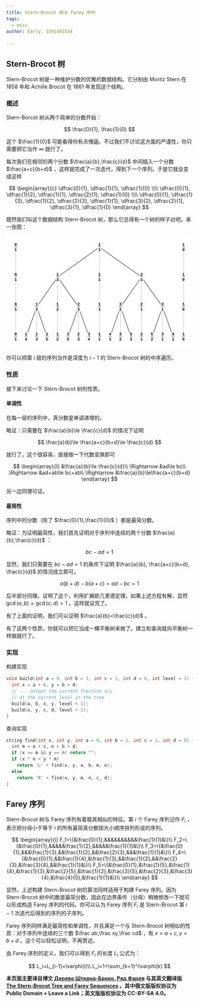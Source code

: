 ```yaml
---
title: Stern-Brocot 树与 Farey 序列
tags:
  - misc
author: Early, 1591493554

---
```


## Stern-Brocot 树

Stern-Brocot 树是一种维护分数的优雅的数据结构。它分别由 Moritz Stern 在 1858 年和 Achille Brocot 在 1861 年发现这个结构。

### 概述

Stern-Borcot 树从两个简单的分数开始：

$$
\frac{0}{1}, \frac{1}{0}
$$

这个 $\frac{1}{0}$ 可能看得你有点懵逼。不过我们不讨论这方面的严谨性，你只需要把它当作 $\infty$ 就行了。

每次我们在相邻的两个分数 $\frac{a}{b},\frac{c}{d}$ 中间插入一个分数 $\frac{a+c}{b+d}$ ，这样就完成了一次迭代，得到下一个序列。于是它就会变成这样

$$
\begin{array}{c}
\dfrac{0}{1}, \dfrac{1}{1}, \dfrac{1}{0} \\\\
\dfrac{0}{1}, \dfrac{1}{2}, \dfrac{1}{1}, \dfrac{2}{1}, \dfrac{1}{0} \\\\
\dfrac{0}{1}, \dfrac{1}{3}, \dfrac{1}{2}, \dfrac{2}{3}, \dfrac{1}{1}, \dfrac{3}{2}, \dfrac{2}{1}, \dfrac{3}{1}, \dfrac{1}{0}
\end{array}
$$

既然我们叫这个数据结构 Stern-Brocot 树，那么它总得有一个树的样子对吧。来一张图：

![pic](./images/stern-brocot1.png)

你可以把第 $i$ 层的序列当作是深度为 $i-1$ 的 Stern-Brocot 树的中序遍历。

### 性质

接下来讨论一下 Stern-Brocot 树的性质。

#### 单调性

在每一层的序列中，真分数是单调递增的。

略证：只需要在 $\frac{a}{b}\le \frac{c}{d}$ 的情况下证明

$$
\frac{a}{b}\le \frac{a+c}{b+d}\le \frac{c}{d}
$$

就行了。这个很容易，直接做一下代数变换即可

$$
\begin{array}{l}
&\frac{a}{b}\le \frac{c}{d}\\
\Rightarrow &ad\le bc\\
\Rightarrow &ad+ab\le bc+ab\\
\Rightarrow &\frac{a}{b}\le\frac{a+c}{b+d}
\end{array}
$$

另一边同理可证。

#### 最简性

序列中的分数（除了 $\frac{0}{1},\frac{1}{0}$ ）都是最简分数。

略证：为证明最简性，我们首先证明对于序列中连续的两个分数 $\frac{a}{b},\frac{c}{d}$ ：

$$
bc-ad=1
$$

显然，我们只需要在 $bc-ad=1$ 的条件下证明 $\frac{a}{b}, \frac{a+c}{b+d}, \frac{c}{d}$ 的情况成立即可。

$$
a(b+d)-b(a+c)=ad-bc=1
$$

后半部分同理。证明了这个，利用扩展欧几里德定理，如果上述方程有解，显然 $\gcd(a,b)=\gcd(c,d)=1$ 。这样就证完了。

有了上面的证明，我们可以证明 $\frac{a}{b}<\frac{c}{d}$ 。

有了这两个性质，你就可以把它当成一棵平衡树来做了。建立和查询就向平衡树一样做就行了。

### 实现

构建实现

```cpp
void build(int a = 0, int b = 1, int c = 1, int d = 0, int level = 1) {
  int x = a + c, y = b + d;
  // ... output the current fraction x/y
  // at the current level in the tree
  build(a, b, x, y, level + 1);
  build(x, y, c, d, level + 1);
}
```

查询实现

```cpp
string find(int x, int y, int a = 0, int b = 1, int c = 1, int d = 0) {
  int m = a + c, n = b + d;
  if (x == m && y == n) return "";
  if (x * n < y * m)
    return 'L' + find(x, y, a, b, m, n);
  else
    return 'R' + find(x, y, m, n, c, d);
}
```

## Farey 序列

Stern-Brocot 树与 Farey 序列有着极其相似的特征。第 $i$ 个 Farey 序列记作 $F_i$ ，表示把分母小于等于 $i$ 的所有最简真分数按大小顺序排列形成的序列。

$$
\begin{array}{l}
F_1=\{&\frac{0}{1},&&&&&&&&&&\frac{1}{1}&\}\\
F_2=\{&\frac{0}{1},&&&&&\frac{1}{2},&&&&&\frac{1}{1}&\}\\
F_3=\{&\frac{0}{1},&&&\frac{1}{3},&&\frac{1}{2},&&\frac{2}{3},&&&\frac{1}{1}&\}\\
F_4=\{&\frac{0}{1},&&\frac{1}{4},&\frac{1}{3},&&\frac{1}{2},&&\frac{2}{3},&\frac{3}{4},&&\frac{1}{1}&\}\\
F_5=\{&\frac{0}{1},&\frac{1}{5},&\frac{1}{4},&\frac{1}{3},&\frac{2}{5},&\frac{1}{2},&\frac{3}{5},&\frac{2}{3},&\frac{3}{4},&\frac{4}{5},&\frac{1}{1}&\}\\
\end{array}
$$

显然，上述构建 Stern-Brocot 树的算法同样适用于构建 Farey 序列。因为 Stern-Brocot 树中的数是最简分数，因此在边界条件（分母）稍微修改一下就可以形成构造 Farey 序列的代码。你可以认为 Farey 序列 $F_i$ 是 Stern-Brocot 第 $i-1$ 次迭代后得到的序列的子序列。

Farey 序列同样满足最简性和单调性，并且满足一个与 Stern-Brocot 树相似的性质：对于序列中连续的三个数 $\frac ab,\frac xy,\frac cd$ ，有 $x=a+c,y=b+d$ 。这个可以轻松证明，不再赘述。

由 Farey 序列的定义，我们可以得到 $F_i$ 的长度 $L_i$ 公式为：

$$
L_i=L_{i-1}+\varphi(i)\\
L_i=1+\sum_{k=1}^i\varphi(k)
$$

 **本页面主要译自博文 [Дерево Штерна-Броко. Ряд Фарея](http://e-maxx.ru/algo/stern_brocot_farey) 与其英文翻译版 [The Stern-Brocot Tree and Farey Sequences](https://cp-algorithms.com/others/stern_brocot_tree_farey_sequences.html) 。其中俄文版版权协议为 Public Domain + Leave a Link；英文版版权协议为 CC-BY-SA 4.0。** 
